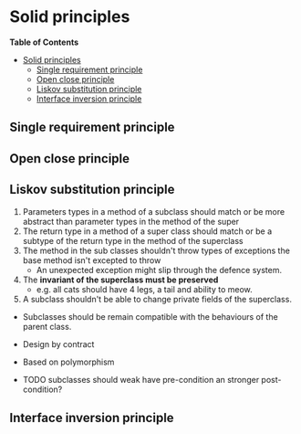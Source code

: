 # Solid principles


<!-- markdown-toc start - Don't edit this section. Run M-x markdown-toc-refresh-toc -->
**Table of Contents**

- [Solid principles](#solid-principles)
    - [Single requirement principle](#single-requirement-principle)
    - [Open close principle](#open-close-principle)
    - [Liskov substitution principle](#liskov-substitution-principle)
    - [Interface inversion principle](#interface-inversion-principle)

<!-- markdown-toc end -->

## Single requirement principle

## Open close principle

## Liskov substitution principle

1. Parameters types in a method of a subclass should match or be more abstract than parameter types in the method of the super
2. The return type in a method of a super class should match or be a subtype of the return type in the method of the superclass
3. The method in the sub classes shouldn't throw types of exceptions the base method isn't excepted to throw
    * An unexpected exception might slip through the defence system.
4. The **invariant of the superclass must be preserved**
    * e.g. all cats should have 4 legs, a tail and ability to meow.
5. A subclass shouldn't be able to change private fields of the superclass.

* Subclasses should be remain compatible with the behaviours of the parent class.

* Design by contract

* Based on polymorphism

* TODO subclasses should weak have pre-condition an stronger post-condition?

## Interface inversion principle

